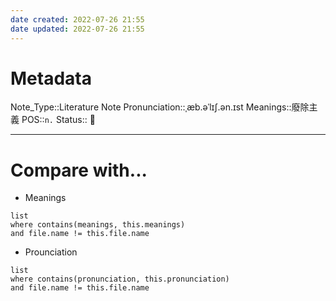 ```yaml
---
date created: 2022-07-26 21:55
date updated: 2022-07-26 21:55
---
```


# Metadata

Note_Type::Literature Note
Pronunciation::ˌæb.əˈlɪʃ.ən.ɪst
Meanings::廢除主義
POS::`n.`
Status:: 👶

---

# Compare with...

- Meanings

```dataview
list
where contains(meanings, this.meanings)
and file.name != this.file.name
```

- Prounciation

```dataview
list
where contains(pronunciation, this.pronunciation)
and file.name != this.file.name
```
